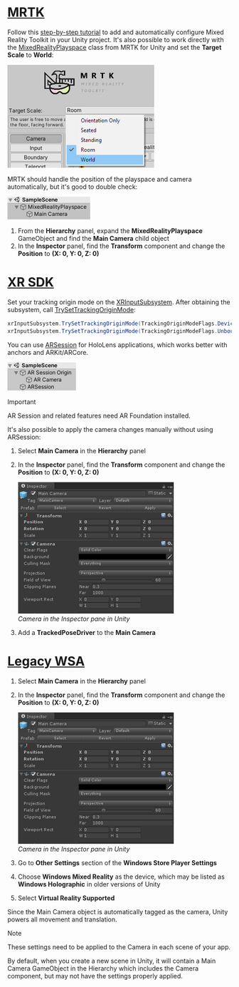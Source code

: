 # [MRTK](#tab/mrtk)
<!-- NEVER CHANGE THE ABOVE LINE! -->

Follow this [step-by-step tutorial](../../tutorials/mr-learning-base-01.md) to add and automatically configure Mixed Reality Toolkit in your Unity project. It's also possible to work directly with the [MixedRealityPlayspace](https://docs.microsoft.com/dotnet/api/microsoft.mixedreality.toolkit.mixedrealityplayspace) class from MRTK for Unity and set the **Target Scale** to **World**:

![MRTK settings window](../../images/mrtk-target-scale.png)

MRTK should handle the position of the playspace and camera automatically, but it's good to double check:

![MRTK playspace](../../images/mrtk-playspace.png)

1. From the **Hierarchy** panel, expand the **MixedRealityPlayspace** GameObject and find the **Main Camera** child object
2. In the **Inspector** panel, find the **Transform** component and change the **Position** to **(X: 0, Y: 0, Z: 0)**

# [XR SDK](#tab/xr)
<!-- NEVER CHANGE THE ABOVE LINE! -->

Set your tracking origin mode on the [XRInputSubsystem](https://docs.unity3d.com/Documentation/ScriptReference/XR.XRInputSubsystem.html). After obtaining the subsystem, call [TrySetTrackingOriginMode](https://docs.unity3d.com/Documentation/ScriptReference/XR.XRInputSubsystem.TrySetTrackingOriginMode.html):

```cs
xrInputSubsystem.TrySetTrackingOriginMode(TrackingOriginModeFlags.Device);
xrInputSubsystem.TrySetTrackingOriginMode(TrackingOriginModeFlags.Unbounded); // Recommendation for OpenXR
```

You can use [ARSession](https://docs.unity3d.com/Packages/com.unity.xr.arfoundation@2.1/manual/index.html#installing-ar-foundation) for HoloLens applications, which works better with anchors and ARKit/ARCore.

![AR session in hierarchy](../../images/xrsdk-arsession.png)

> [!IMPORTANT]
> AR Session and related features need AR Foundation installed.

It's also possible to apply the camera changes manually without using ARSession:

1. Select **Main Camera** in the **Hierarchy** panel
1. In the **Inspector** panel, find the **Transform** component and change the **Position** to **(X: 0, Y: 0, Z: 0)**

   ![Camera in the Inspector pane in Unity](../../images/maincamera-350px.png)  
   *Camera in the Inspector pane in Unity*

1. Add a **TrackedPoseDriver** to the **Main Camera**

# [Legacy WSA](#tab/wsa)
<!-- NEVER CHANGE THE ABOVE LINE! -->

1. Select **Main Camera** in the **Hierarchy** panel
1. In the **Inspector** panel, find the **Transform** component and change the **Position** to **(X: 0, Y: 0, Z: 0)**

   ![Camera in the Inspector pane in Unity](../../images/maincamera-350px.png)  
   *Camera in the Inspector pane in Unity*

1. Go to **Other Settings** section of the **Windows Store Player Settings**
1. Choose **Windows Mixed Reality** as the device, which may be listed as **Windows Holographic** in older versions of Unity
1. Select **Virtual Reality Supported**

Since the Main Camera object is automatically tagged as the camera, Unity powers all movement and translation.

>[!NOTE]
>These settings need to be applied to the Camera in each scene of your app.
>
>By default, when you create a new scene in Unity, it will contain a Main Camera GameObject in the Hierarchy which includes the Camera component, but may not have the settings properly applied.